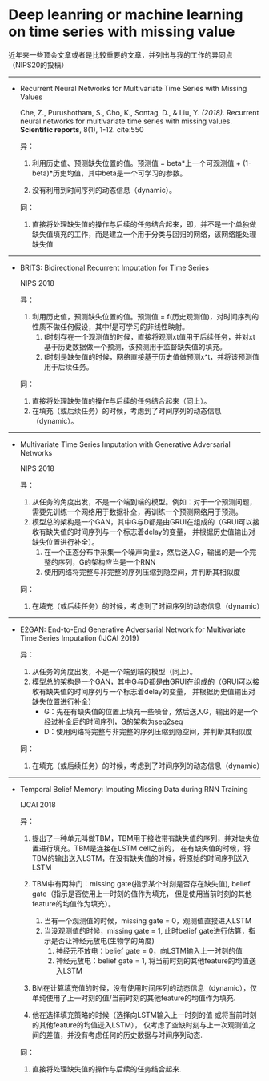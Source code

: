 # Deep leanring or machine learning on time series with missing value

近年来一些顶会文章或者是比较重要的文章，并列出与我的工作的异同点（NIPS20的投稿）

---------

+ Recurrent Neural Networks for Multivariate Time Series with Missing Values

  Che, Z., Purushotham, S., Cho, K., Sontag, D., & Liu, Y. *(2018)*. 
  Recurrent neural networks for multivariate time series with missing values. **Scientific reports**, 8(1), 1-12. cite:550
  
  异：
  
  1. 利用历史值、预测缺失位置的值。预测值 = beta\*上一个可观测值 + (1-beta)\*历史均值，其中beta是一个可学习的参数。
  
  2. 没有利用到时间序列的动态信息（dynamic）。

  同：
  
  1. 直接将处理缺失值的操作与后续的任务结合起来，即，并不是一个单独做缺失值填充的工作，而是建立一个用于分类与回归的网络，该网络能处理缺失值

-----------

+ BRITS: Bidirectional Recurrent Imputation for Time Series 

  NIPS 2018
  
  异：
  1. 利用历史值，预测缺失位置的值。预测值 = f(历史观测值)，对时间序列的性质不做任何假设，其中f是可学习的非线性映射。
      1. t时刻存在一个观测值的时候，直接将观测xt值用于后续任务，并对xt基于历史数据做一个预测，该预测用于监督缺失值的填充。
      2. t时刻是缺失值的时候，网络直接基于历史值做预测x^t，并将该预测值用于后续任务。

  同：
  1. 直接将处理缺失值的操作与后续的任务结合起来（同上）。
  2. 在填充（或后续任务）的时候，考虑到了时间序列的动态信息（dynamic）。

----------

+ Multivariate Time Series Imputation with Generative Adversarial Networks 
  
  NIPS 2018
  
  异：
  1. 从任务的角度出发，不是一个端到端的模型。例如：对于一个预测问题，需要先训练一个网络用于数据补全，再训练一个预测网络用于预测。
  2. 模型总的架构是一个GAN，其中G与D都是由GRUI在组成的（GRUI可以接收有缺失值的时间序列与一个标志着delay的变量，
  并根据历史值输出对缺失位置进行补全）。
      1. 在一个正态分布中采集一个噪声向量z，然后送入G，输出的是一个完整的序列，G的架构应当是一个RNN
      2. 使用网络将完整与非完整的序列压缩到隐空间，并判断其相似度

  同：
  1. 在填充（或后续任务）的时候，考虑到了时间序列的动态信息（dynamic）
  
------------

+ E2GAN: End-to-End Generative Adversarial Network for Multivariate Time Series Imputation (IJCAI 2019)

  异：
  1. 从任务的角度出发，不是一个端到端的模型（同上）。
  2. 模型总的架构是一个GAN，其中G与D都是由GRUI在组成的（GRUI可以接收有缺失值的时间序列与一个标志着delay的变量，
  并根据历史值输出对缺失位置进行补全）
      - G：先在有缺失值的位置上填充一些噪音，然后送入G，输出的是一个经过补全后的时间序列，G的架构为seq2seq
      - D：使用网络将完整与非完整的序列压缩到隐空间，并判断其相似度

  同：
  1. 在填充（或后续任务）的时候，考虑到了时间序列的动态信息（dynamic）
  
-------

+ Temporal Belief Memory: Imputing Missing Data during RNN Training 
  
  IJCAI 2018
  
  异：
  1. 提出了一种单元叫做TBM，TBM用于接收带有缺失值的序列，并对缺失位置进行填充。TBM是连接在LSTM cell之前的，
  在有缺失值的时候，将TBM的输出送入LSTM，在没有缺失值的时候，将原始的时间序列送入LSTM
  2. TBM中有两种门：missing gate(指示某个时刻是否存在缺失值), belief gate（指示是否使用上一时刻的值作为填充，
  但是使用当前时刻的其他feature的均值作为填充）。
      1. 当有一个观测值的时候，missing gate = 0，观测值直接进入LSTM
      2. 当没观测值的时候，missing gate = 1, 此时belief gate进行估算，指示是否让神经元放电(生物学的角度)
          1. 神经元不放电：belief gate = 0，向LSTM输入上一时刻的值
          2. 神经元放电：belief gate = 1, 将当前时刻的其他feature的均值送入LSTM
      
  3. BM在计算填充值的时候，没有使用时间序列的动态信息（dynamic），仅单纯使用了上一时刻的值/当前时刻的其他feature的均值作为填充.
  
  4. 他在选择填充策略的时候（选择向LSTM输入上一时刻的值 或将当前时刻的其他feature的均值送入LSTM），
  仅考虑了空缺时刻与上一次观测值之间的差值，并没有考虑任何的历史数据与时间序列动态.

  同：
  1. 直接将处理缺失值的操作与后续的任务结合起来.



